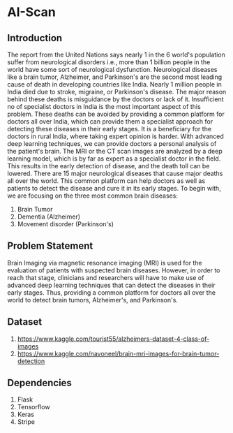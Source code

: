 # AI-Scan

## Introduction
The report from the United Nations says nearly 1 in the 6 world's population suffer from neurological disorders i.e., more than 1 billion people in the world have some sort of neurological dysfunction. Neurological diseases like a brain tumor, Alzheimer, and Parkinson's are the second most leading cause of death in developing countries like India. Nearly 1 million people in India died due to stroke, migraine, or Parkinson's disease. The major reason behind these deaths is misguidance by the doctors or lack of it. Insufficient no of specialist doctors in India is the most important aspect of this problem.
These deaths can be avoided by providing a common platform for doctors all over India, which can provide them a specialist approach for detecting these diseases in their early stages. It is a beneficiary for the doctors in rural India, where taking expert opinion is harder. With advanced deep learning techniques, we can provide doctors a personal analysis of the patient's brain. The MRI or the CT scan images are analyzed by a deep learning model, which is by far as expert as a specialist doctor in the field. This results in the early detection of disease, and the death toll can be lowered. 
There are 15 major neurological diseases that cause major deaths all over the world. This common platform can help doctors as well as patients to detect the disease and cure it in its early stages. 
To begin with, we are focusing on the three most common brain diseases:
1) Brain Tumor
2) Dementia (Alzheimer)
3) Movement disorder (Parkinson's)

## Problem Statement
Brain Imaging via magnetic resonance imaging (MRI) is used for the evaluation of patients with suspected brain diseases. However, in order to reach that stage, clinicians and researchers will have to make use of advanced deep learning techniques that can detect the diseases in their early stages. Thus, providing a common platform for doctors all over the world to detect brain tumors, Alzheimer's, and Parkinson's.

## Dataset
1) https://www.kaggle.com/tourist55/alzheimers-dataset-4-class-of-images
2) https://www.kaggle.com/navoneel/brain-mri-images-for-brain-tumor-detection

## Dependencies
1) Flask
2) Tensorflow
3) Keras
4) Stripe
